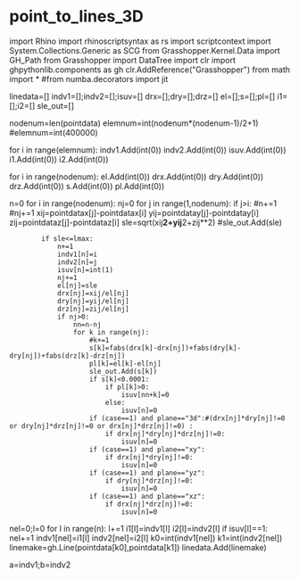 # point_to_lines_3D

import Rhino
import rhinoscriptsyntax as rs
import scriptcontext
import System.Collections.Generic as SCG
from Grasshopper.Kernel.Data import GH_Path
from Grasshopper import DataTree
import clr
import ghpythonlib.components as gh
clr.AddReference("Grasshopper")
from math import *
#from numba.decorators import jit

linedata=[]
indv1=[];indv2=[];isuv=[]
drx=[];dry=[];drz=[]
el=[];s=[];pl=[]
i1=[];i2=[]
sle_out=[]

nodenum=len(pointdata)
elemnum=int(nodenum*(nodenum-1)/2+1)
#elemnum=int(400000)

for i in range(elemnum):
    indv1.Add(int(0))
    indv2.Add(int(0))
    isuv.Add(int(0))
    i1.Add(int(0))
    i2.Add(int(0))

for i in range(nodenum):
    el.Add(int(0))
    drx.Add(int(0))
    dry.Add(int(0))
    drz.Add(int(0))
    s.Add(int(0))
    pl.Add(int(0))

n=0
for i in range(nodenum):
    nj=0
    for j in range(1,nodenum):
        if j>i:
            #n+=1
            #nj+=1
            xij=pointdatax[j]-pointdatax[i]
            yij=pointdatay[j]-pointdatay[i]
            zij=pointdataz[j]-pointdataz[i]
            sle=sqrt(xij**2+yij**2+zij**2)
            #sle_out.Add(sle)
            
            if sle<=lmax:
                n+=1
                indv1[n]=i
                indv2[n]=j
                isuv[n]=int(1)
                nj+=1
                el[nj]=sle
                drx[nj]=xij/el[nj]
                dry[nj]=yij/el[nj]
                drz[nj]=zij/el[nj]
                if nj>0:
                    nn=n-nj
                    for k in range(nj):
                        #k+=1
                        s[k]=fabs(drx[k]-drx[nj])+fabs(dry[k]-dry[nj])+fabs(drz[k]-drz[nj])
                        pl[k]=el[k]-el[nj]
                        sle_out.Add(s[k])
                        if s[k]<0.0001:
                            if pl[k]>0:
                                isuv[nn+k]=0
                            else:
                                isuv[n]=0
                        if (case==1) and plane=="3d":#(drx[nj]*dry[nj]!=0 or dry[nj]*drz[nj]!=0 or drx[nj]*drz[nj]!=0) :
                            if drx[nj]*dry[nj]*drz[nj]!=0:
                                isuv[n]=0
                        if (case==1) and plane=="xy":
                            if drx[nj]*dry[nj]!=0:
                                isuv[n]=0
                        if (case==1) and plane=="yz":
                            if dry[nj]*drz[nj]!=0:
                                isuv[n]=0
                        if (case==1) and plane=="xz":
                            if drx[nj]*drz[nj]!=0:
                                isuv[n]=0

nel=0;l=0
for l in range(n):
    l+=1
    i1[l]=indv1[l]
    i2[l]=indv2[l]
    if isuv[l]==1:
        nel+=1
        indv1[nel]=i1[l]
        indv2[nel]=i2[l]
        k0=int(indv1[nel])
        k1=int(indv2[nel])
        linemake=gh.Line(pointdata[k0],pointdata[k1])
        linedata.Add(linemake)

a=indv1;b=indv2
